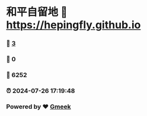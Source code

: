 # 和平自留地 :link: https://hepingfly.github.io 
### :page_facing_up: [3](https://hepingfly.github.io/tag.html) 
### :speech_balloon: 0 
### :hibiscus: 6252 
### :alarm_clock: 2024-07-26 17:19:48 
### Powered by :heart: [Gmeek](https://github.com/Meekdai/Gmeek)
